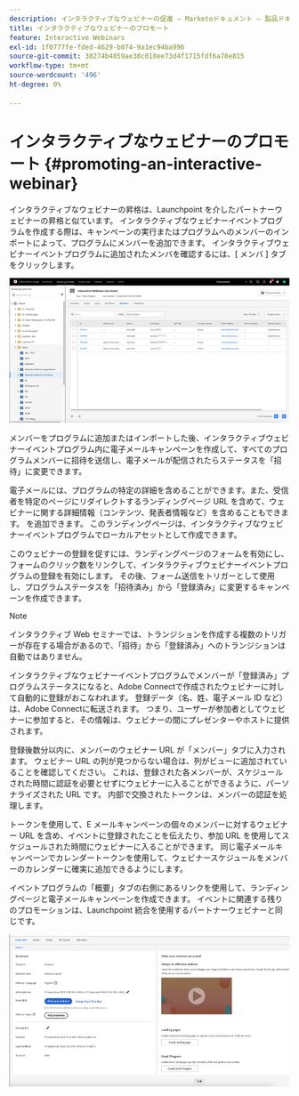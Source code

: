 ```yaml
---
description: インタラクティブなウェビナーの促進 — Marketoドキュメント — 製品ドキュメント
title: インタラクティブなウェビナーのプロモート
feature: Interactive Webinars
exl-id: 1f0777fe-fded-4629-b074-9a1ec94ba996
source-git-commit: 38274b4859ae38c018ee73d4f1715fdf6a78e815
workflow-type: tm+mt
source-wordcount: '496'
ht-degree: 0%

---
```


# インタラクティブなウェビナーのプロモート {#promoting-an-interactive-webinar}

インタラクティブなウェビナーの昇格は、Launchpoint を介したパートナーウェビナーの昇格と似ています。 インタラクティブなウェビナーイベントプログラムを作成する際は、キャンペーンの実行またはプログラムへのメンバーのインポートによって、プログラムにメンバーを追加できます。 インタラクティブウェビナーイベントプログラムに追加されたメンバを確認するには、[ メンバ ] タブをクリックします。

![](assets/promoting-an-interactive-webinar-1.png)

メンバーをプログラムに追加またはインポートした後、インタラクティブウェビナーイベントプログラム内に電子メールキャンペーンを作成して、すべてのプログラムメンバーに招待を送信し、電子メールが配信されたらステータスを「招待」に変更できます。

電子メールには、プログラムの特定の詳細を含めることができます。また、受信者を特定のページにリダイレクトするランディングページ URL を含めて、ウェビナーに関する詳細情報（コンテンツ、発表者情報など）を含めることもできます。 を追加できます。 このランディングページは、インタラクティブなウェビナーイベントプログラムでローカルアセットとして作成できます。

このウェビナーの登録を促すには、ランディングページのフォームを有効にし、フォームのクリック数をリンクして、インタラクティブウェビナーイベントプログラムの登録を有効にします。 その後、フォーム送信をトリガーとして使用し、プログラムステータスを「招待済み」から「登録済み」に変更するキャンペーンを作成できます。

>[!NOTE]
>
>インタラクティブ Web セミナーでは、トランジションを作成する複数のトリガーが存在する場合があるので、「招待」から「登録済み」へのトランジションは自動ではありません。

インタラクティブなウェビナーイベントプログラムでメンバーが「登録済み」プログラムステータスになると、Adobe Connectで作成されたウェビナーに対して自動的に登録がおこなわれます。 登録データ（名、姓、電子メール ID など）は、Adobe Connectに転送されます。 つまり、ユーザーが参加者としてウェビナーに参加すると、その情報は、ウェビナーの間にプレゼンターやホストに提供されます。

登録後数分以内に、メンバーのウェビナー URL が「メンバー」タブに入力されます。 ウェビナー URL の列が見つからない場合は、列がビューに追加されていることを確認してください。 これは、登録された各メンバーが、スケジュールされた時間に認証を必要とせずにウェビナーに入ることができるように、パーソナライズされた URL です。 内部で交換されたトークンは、メンバーの認証を処理します。

トークンを使用して、E メールキャンペーンの個々のメンバーに対するウェビナー URL を含め、イベントに登録されたことを伝えたり、参加 URL を使用してスケジュールされた時間にウェビナーに入ることができます。 同じ電子メールキャンペーンでカレンダートークンを使用して、ウェビナースケジュールをメンバーのカレンダーに確実に追加できるようにします。

イベントプログラムの「概要」タブの右側にあるリンクを使用して、ランディングページと電子メールキャンペーンを作成できます。 イベントに関連する残りのプロモーションは、Launchpoint 統合を使用するパートナーウェビナーと同じです。

![](assets/promoting-an-interactive-webinar-2.png)
